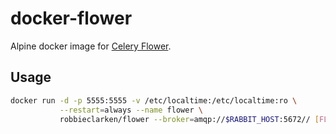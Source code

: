 # docker-flower

Alpine docker image for [Celery Flower](https://flower.readthedocs.org/en/latest/).

## Usage

```bash
docker run -d -p 5555:5555 -v /etc/localtime:/etc/localtime:ro \
           --restart=always --name flower \
           robbieclarken/flower --broker=amqp://$RABBIT_HOST:5672// [FLOWER-OPTIONS]
```
